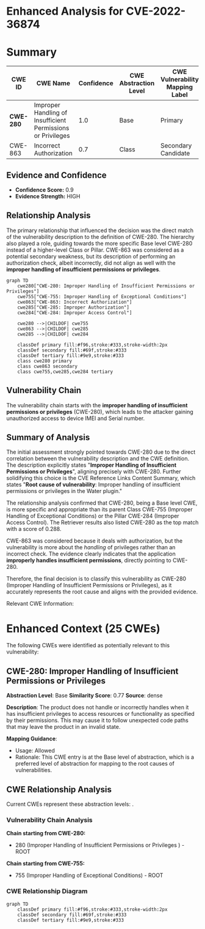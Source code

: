 # Enhanced Analysis for CVE-2022-36874

# Summary
| CWE ID  | CWE Name | Confidence | CWE Abstraction Level | CWE Vulnerability Mapping Label | CWE-Vulnerability Mapping Notes |
|-----------------|-----------------------------------------------------------------------------------------------------------------|------------|-----------------------|------------------------------------|------------------------------------------------------------------------------------------------------------------------------------|
| **CWE-280** | Improper Handling of Insufficient Permissions or Privileges | 1.0 | Base | Primary | Allowed |
| CWE-863 | Incorrect Authorization | 0.7 | Class | Secondary Candidate | Allowed-with-Review |

## Evidence and Confidence

*   **Confidence Score:** 0.9
*   **Evidence Strength:** HIGH

## Relationship Analysis
The primary relationship that influenced the decision was the direct match of the vulnerability description to the definition of CWE-280. The hierarchy also played a role, guiding towards the more specific Base level CWE-280 instead of a higher-level Class or Pillar. CWE-863 was considered as a potential secondary weakness, but its description of performing an authorization check, albeit incorrectly, did not align as well with the **improper handling of insufficient permissions or privileges**.

```mermaid
graph TD
    cwe280["CWE-280: Improper Handling of Insufficient Permissions or Privileges"]
    cwe755["CWE-755: Improper Handling of Exceptional Conditions"]
    cwe863["CWE-863: Incorrect Authorization"]
    cwe285["CWE-285: Improper Authorization"]
    cwe284["CWE-284: Improper Access Control"]

    cwe280 -->|CHILDOF| cwe755
    cwe863 -->|CHILDOF| cwe285
    cwe285 -->|CHILDOF| cwe284
    
    classDef primary fill:#f96,stroke:#333,stroke-width:2px
    classDef secondary fill:#69f,stroke:#333
    classDef tertiary fill:#9e9,stroke:#333
    class cwe280 primary
    class cwe863 secondary
    class cwe755,cwe285,cwe284 tertiary
```

## Vulnerability Chain
The vulnerability chain starts with the **improper handling of insufficient permissions or privileges** (CWE-280), which leads to the attacker gaining unauthorized access to device IMEI and Serial number.

## Summary of Analysis
The initial assessment strongly pointed towards CWE-280 due to the direct correlation between the vulnerability description and the CWE definition. The description explicitly states "**Improper Handling of Insufficient Permissions or Privileges**", aligning precisely with CWE-280. Further solidifying this choice is the CVE Reference Links Content Summary, which states "**Root cause of vulnerability**: Improper handling of insufficient permissions or privileges in the Water plugin."

The relationship analysis confirmed that CWE-280, being a Base level CWE, is more specific and appropriate than its parent Class CWE-755 (Improper Handling of Exceptional Conditions) or the Pillar CWE-284 (Improper Access Control). The Retriever results also listed CWE-280 as the top match with a score of 0.288.

CWE-863 was considered because it deals with authorization, but the vulnerability is more about the *handling* of privileges rather than an incorrect check. The evidence clearly indicates that the application **improperly handles insufficient permissions**, directly pointing to CWE-280.

Therefore, the final decision is to classify this vulnerability as CWE-280 (Improper Handling of Insufficient Permissions or Privileges), as it accurately represents the root cause and aligns with the provided evidence.

Relevant CWE Information:

# Enhanced Context (25 CWEs)
The following CWEs were identified as potentially relevant to this vulnerability:

## CWE-280: Improper Handling of Insufficient Permissions or Privileges 
**Abstraction Level**: Base
**Similarity Score**: 0.77
**Source**: dense

**Description**:
The product does not handle or incorrectly handles when it has insufficient privileges to access resources or functionality as specified by their permissions. This may cause it to follow unexpected code paths that may leave the product in an invalid state.

**Mapping Guidance**:
- Usage: Allowed
- Rationale: This CWE entry is at the Base level of abstraction, which is a preferred level of abstraction for mapping to the root causes of vulnerabilities.


## CWE Relationship Analysis

Current CWEs represent these abstraction levels: .


### Vulnerability Chain Analysis

**Chain starting from CWE-280:**
- 280 (Improper Handling of Insufficient Permissions or Privileges ) - ROOT


**Chain starting from CWE-755:**
- 755 (Improper Handling of Exceptional Conditions) - ROOT



### CWE Relationship Diagram

```mermaid
graph TD
    classDef primary fill:#f96,stroke:#333,stroke-width:2px
    classDef secondary fill:#69f,stroke:#333
    classDef tertiary fill:#9e9,stroke:#333
```